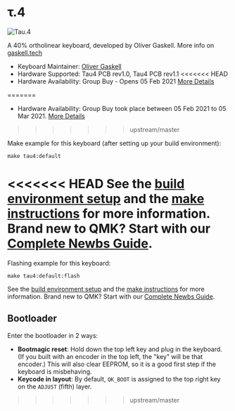 # τ.4

![Tau.4](http://gaskell.tech/tau/images/tau4.jpg)

A 40% ortholinear keyboard, developed by Oliver Gaskell. More info on [gaskell.tech](https://gaskell.tech/tau/four.html)

* Keyboard Maintainer: [Oliver Gaskell](https://github.com/ogaskell)
* Hardware Supported: Tau4 PCB rev1.0, Tau4 PCB rev1.1
<<<<<<< HEAD
* Hardware Availability: Group Buy - Opens 05 Feb 2021 [More Details](https://gaskell.tech/tau/four.html)

=======
* Hardware Availability: Group Buy took place between 05 Feb 2021 to 05 Mar 2021. [More Details](https://gaskell.tech/tau/four.html)
>>>>>>> upstream/master

Make example for this keyboard (after setting up your build environment):

    make tau4:default

<<<<<<< HEAD
See the [build environment setup](https://docs.qmk.fm/#/getting_started_build_tools) and the [make instructions](https://docs.qmk.fm/#/getting_started_make_guide) for more information. Brand new to QMK? Start with our [Complete Newbs Guide](https://docs.qmk.fm/#/newbs).
=======
Flashing example for this keyboard:

    make tau4:default:flash

See the [build environment setup](https://docs.qmk.fm/#/getting_started_build_tools) and the [make instructions](https://docs.qmk.fm/#/getting_started_make_guide) for more information. Brand new to QMK? Start with our [Complete Newbs Guide](https://docs.qmk.fm/#/newbs).

## Bootloader

Enter the bootloader in 2 ways:

* **Bootmagic reset**: Hold down the top left key and plug in the keyboard. (If you built with an encoder in the top left, the "key" will be that encoder.) This will also clear EEPROM, so it is a good first step if the keyboard is misbehaving.
* **Keycode in layout**: By default, `QK_BOOT` is assigned to the top right key on the `ADJUST` (fifth) layer.
>>>>>>> upstream/master
